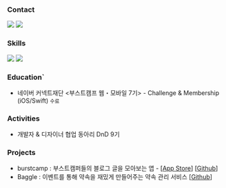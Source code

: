 ### Contact
<p>
  <a href="https://malchafrappuccino.tistory.com/" target="_blank"><img src="https://img.shields.io/badge/Blog-brightgreen?style=flat-square&logo=GitHub%20Sponsors&logoColor=white"/></a>
  <a href="mailto:youtaktak@gmail.com" target="_blank"><img src="https://img.shields.io/badge/youtaktak@gmail.com-EA4335?style=flat-square&logo=Gmail&logoColor=white"/></a>
</p>

### Skills
<p>
  <img src="https://img.shields.io/badge/iOS-000000?style=flat-square&logo=iOS&logoColor=white"/>
  <img src="https://img.shields.io/badge/Swift-F05138?style=flat-square&logo=Swift&logoColor=white"/>
</p>


### Education`
- 네이버 커넥트재단 <부스트캠프 웹・모바일 7기> - Challenge & Membership (iOS/Swift) `수료`

### Activities
- 개발자 & 디자이너 협업 동아리 DnD 9기

### Projects
- burstcamp : 부스트캠퍼들의 블로그 글을 모아보는 앱 - [[App Store](https://apps.apple.com/kr/app/burstcamp/id6444737479)] [[Github](https://github.com/boostcampwm-2022/iOS09-burstcamp)]
- Baggle : 이벤트를 통해 약속을 재밌게 만들어주는 약속 관리 서비스 [[Github](https://github.com/dnd-side-project/dnd-9th-2-ios)]
